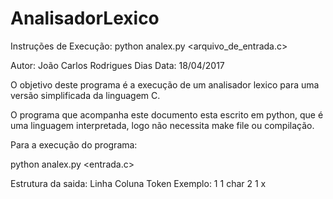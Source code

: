 # AnalisadorLexico

Instruções de Execução:
python analex.py <arquivo_de_entrada.c>

Autor: João Carlos Rodrigues Dias
Data: 18/04/2017

O objetivo deste programa é a execução de um analisador lexico para uma versão simplificada da linguagem C.

O programa que acompanha este documento esta escrito em python, que é uma linguagem interpretada, logo não necessita make file
ou compilação.

Para a execução do programa:

python analex.py <entrada.c>

Estrutura da saida:
Linha Coluna Token
Exemplo:
1 1 char
2 1 x
